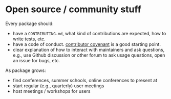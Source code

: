 # Open source / community stuff

Every package should:
- have a `CONTRIBUTING.md`, what kind of contributions are expected, how to write tests, etc.
- have a code of conduct. [contributor covenant](https://www.contributor-covenant.org/) is a good starting point.
- clear explanation of how to interact with maintainers and ask questions, e.g., use Github discussion or other forum to ask usage questions, open an issue for bugs, etc.

As package grows:
- find conferences, summer schools, online conferences to present at
- start regular (e.g., quarterly) user meetings
- host meetings / workshops for users
